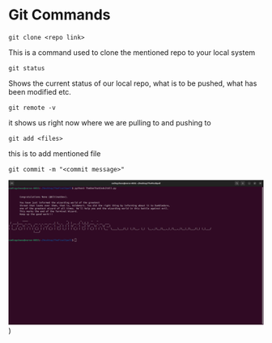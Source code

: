 # Git Commands
```
git clone <repo link> 
```
This is a command used to clone the mentioned repo to your local system
```
git status
```
Shows the current status of our local repo, what is to be pushed, what has been modified etc.
```
git remote -v
```

it shows us right now where we are pulling to and pushing to
```
git add <files>
```
this is to add mentioned file
```
git commit -m "<commit message>"
```
![image](https://github.com/UltimatDev/amfoss-tasks/blob/main/task-01/final.png))

